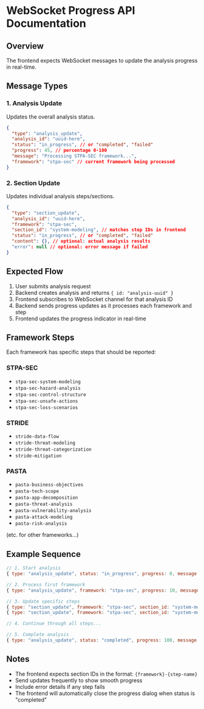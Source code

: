 # WebSocket Progress API Documentation

## Overview
The frontend expects WebSocket messages to update the analysis progress in real-time.

## Message Types

### 1. Analysis Update
Updates the overall analysis status.

```json
{
  "type": "analysis_update",
  "analysis_id": "uuid-here",
  "status": "in_progress", // or "completed", "failed"
  "progress": 45, // percentage 0-100
  "message": "Processing STPA-SEC framework...",
  "framework": "stpa-sec" // current framework being processed
}
```

### 2. Section Update
Updates individual analysis steps/sections.

```json
{
  "type": "section_update",
  "analysis_id": "uuid-here",
  "framework": "stpa-sec",
  "section_id": "system-modeling", // matches step IDs in frontend
  "status": "in_progress", // or "completed", "failed"
  "content": {}, // optional: actual analysis results
  "error": null // optional: error message if failed
}
```

## Expected Flow

1. User submits analysis request
2. Backend creates analysis and returns `{ id: "analysis-uuid" }`
3. Frontend subscribes to WebSocket channel for that analysis ID
4. Backend sends progress updates as it processes each framework and step
5. Frontend updates the progress indicator in real-time

## Framework Steps

Each framework has specific steps that should be reported:

### STPA-SEC
- `stpa-sec-system-modeling`
- `stpa-sec-hazard-analysis`
- `stpa-sec-control-structure`
- `stpa-sec-unsafe-actions`
- `stpa-sec-loss-scenarios`

### STRIDE
- `stride-data-flow`
- `stride-threat-modeling`
- `stride-threat-categorization`
- `stride-mitigation`

### PASTA
- `pasta-business-objectives`
- `pasta-tech-scope`
- `pasta-app-decomposition`
- `pasta-threat-analysis`
- `pasta-vulnerability-analysis`
- `pasta-attack-modeling`
- `pasta-risk-analysis`

(etc. for other frameworks...)

## Example Sequence

```javascript
// 1. Start analysis
{ type: "analysis_update", status: "in_progress", progress: 0, message: "Starting security analysis..." }

// 2. Process first framework
{ type: "analysis_update", framework: "stpa-sec", progress: 10, message: "Analyzing system with STPA-SEC..." }

// 3. Update specific steps
{ type: "section_update", framework: "stpa-sec", section_id: "system-modeling", status: "in_progress" }
{ type: "section_update", framework: "stpa-sec", section_id: "system-modeling", status: "completed" }

// 4. Continue through all steps...

// 5. Complete analysis
{ type: "analysis_update", status: "completed", progress: 100, message: "Analysis complete" }
```

## Notes
- The frontend expects section IDs in the format: `{framework}-{step-name}`
- Send updates frequently to show smooth progress
- Include error details if any step fails
- The frontend will automatically close the progress dialog when status is "completed"